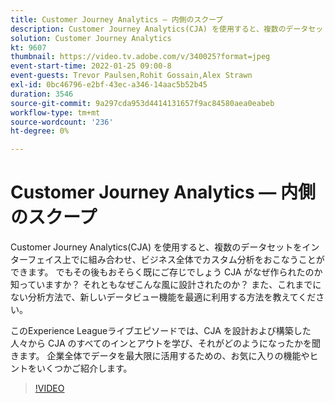 ```yaml
---
title: Customer Journey Analytics — 内側のスクープ
description: Customer Journey Analytics(CJA) を使用すると、複数のデータセットをインターフェイス上でに組み合わせ、ビジネス全体でカスタム分析をおこなうことができます。 でもその後もおそらく既にご存じでしょう CJA がなぜ作られたのか知っていますか？ それともなぜこんな風に設計されたのか？ また、これまでにない分析方法で、新しいデータビュー機能を最適に利用する方法を教えてください。 このExperience Leagueライブエピソードでは、CJA を設計および構築した人々から CJA のすべてのインとアウトを学び、それがどのようになったかを聞きます。 企業全体でデータを最大限に活用するための、お気に入りの機能やヒントをいくつかご紹介します。
solution: Customer Journey Analytics
kt: 9607
thumbnail: https://video.tv.adobe.com/v/340025?format=jpeg
event-start-time: 2022-01-25 09:00-8
event-guests: Trevor Paulsen,Rohit Gossain,Alex Strawn
exl-id: 0bc46796-e2bf-43ec-a346-14aac5b52b45
duration: 3546
source-git-commit: 9a297cda953d4414131657f9ac84580aea0eabeb
workflow-type: tm+mt
source-wordcount: '236'
ht-degree: 0%

---
```


# Customer Journey Analytics — 内側のスクープ

Customer Journey Analytics(CJA) を使用すると、複数のデータセットをインターフェイス上でに組み合わせ、ビジネス全体でカスタム分析をおこなうことができます。 でもその後もおそらく既にご存じでしょう CJA がなぜ作られたのか知っていますか？ それともなぜこんな風に設計されたのか？ また、これまでにない分析方法で、新しいデータビュー機能を最適に利用する方法を教えてください。

このExperience Leagueライブエピソードでは、CJA を設計および構築した人々から CJA のすべてのインとアウトを学び、それがどのようになったかを聞きます。 企業全体でデータを最大限に活用するための、お気に入りの機能やヒントをいくつかご紹介します。

>[!VIDEO](https://video.tv.adobe.com/v/340025/?quality=12&learn=on)

